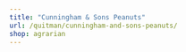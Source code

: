 ```yaml
---
title: "Cunningham & Sons Peanuts"
url: /quitman/cunningham-and-sons-peanuts/
shop: agrarian
---
```

